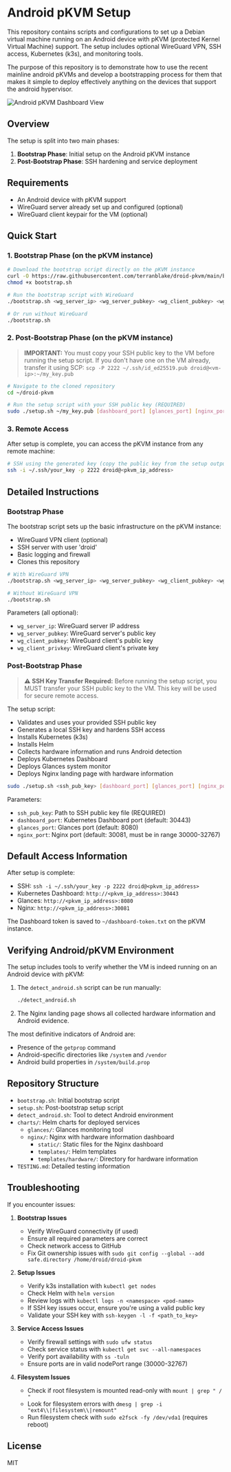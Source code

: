# Android pKVM Setup

This repository contains scripts and configurations to set up a Debian virtual machine running on an Android device with pKVM (protected Kernel Virtual Machine) support. The setup includes optional WireGuard VPN, SSH access, Kubernetes (k3s), and monitoring tools.

The purpose of this repository is to demonstrate how to use the recent mainline android pKVMs and develop a bootstrapping process for them that makes it simple to deploy effectively anything on the devices that support the android hypervisor.

![Android pKVM Dashboard View](static/images/Screenshot%202025-05-19%20at%208.46.06%20PM.png)

## Overview

The setup is split into two main phases:

1. **Bootstrap Phase**: Initial setup on the Android pKVM instance
2. **Post-Bootstrap Phase**: SSH hardening and service deployment

## Requirements

- An Android device with pKVM support
- WireGuard server already set up and configured (optional)
- WireGuard client keypair for the VM (optional)

## Quick Start

### 1. Bootstrap Phase (on the pKVM instance)

```bash
# Download the bootstrap script directly on the pKVM instance
curl -O https://raw.githubusercontent.com/terranblake/droid-pkvm/main/bootstrap.sh
chmod +x bootstrap.sh

# Run the bootstrap script with WireGuard
./bootstrap.sh <wg_server_ip> <wg_server_pubkey> <wg_client_pubkey> <wg_client_privkey>

# Or run without WireGuard
./bootstrap.sh
```

### 2. Post-Bootstrap Phase (on the pKVM instance)

> **IMPORTANT:** You must copy your SSH public key to the VM before running the setup script. 
> If you don't have one on the VM already, transfer it using SCP: 
> `scp -P 2222 ~/.ssh/id_ed25519.pub droid@<vm-ip>:~/my_key.pub`

```bash
# Navigate to the cloned repository
cd ~/droid-pkvm

# Run the setup script with your SSH public key (REQUIRED)
sudo ./setup.sh ~/my_key.pub [dashboard_port] [glances_port] [nginx_port]
```

### 3. Remote Access

After setup is complete, you can access the pKVM instance from any remote machine:

```bash
# SSH using the generated key (copy the public key from the setup output)
ssh -i ~/.ssh/your_key -p 2222 droid@<pkvm_ip_address>
```

## Detailed Instructions

### Bootstrap Phase

The bootstrap script sets up the basic infrastructure on the pKVM instance:
- WireGuard VPN client (optional)
- SSH server with user 'droid'
- Basic logging and firewall
- Clones this repository

```bash
# With WireGuard VPN
./bootstrap.sh <wg_server_ip> <wg_server_pubkey> <wg_client_pubkey> <wg_client_privkey>

# Without WireGuard VPN
./bootstrap.sh
```

Parameters (all optional):
- `wg_server_ip`: WireGuard server IP address
- `wg_server_pubkey`: WireGuard server's public key
- `wg_client_pubkey`: WireGuard client's public key
- `wg_client_privkey`: WireGuard client's private key

### Post-Bootstrap Phase

> **⚠️ SSH Key Transfer Required:** Before running the setup script, you MUST transfer your SSH public key to the VM. This key will be used for secure remote access.

The setup script:
- Validates and uses your provided SSH public key
- Generates a local SSH key and hardens SSH access
- Installs Kubernetes (k3s)
- Installs Helm
- Collects hardware information and runs Android detection
- Deploys Kubernetes Dashboard
- Deploys Glances system monitor
- Deploys Nginx landing page with hardware information

```bash
sudo ./setup.sh <ssh_pub_key> [dashboard_port] [glances_port] [nginx_port]
```

Parameters:
- `ssh_pub_key`: Path to SSH public key file (REQUIRED)
- `dashboard_port`: Kubernetes Dashboard port (default: 30443)
- `glances_port`: Glances port (default: 8080)
- `nginx_port`: Nginx port (default: 30081, must be in range 30000-32767)

## Default Access Information

After setup is complete:

- SSH: `ssh -i ~/.ssh/your_key -p 2222 droid@<pkvm_ip_address>`
- Kubernetes Dashboard: `http://<pkvm_ip_address>:30443`
- Glances: `http://<pkvm_ip_address>:8080`
- Nginx: `http://<pkvm_ip_address>:30081`

The Dashboard token is saved to `~/dashboard-token.txt` on the pKVM instance.

## Verifying Android/pKVM Environment

The setup includes tools to verify whether the VM is indeed running on an Android device with pKVM:

1. The `detect_android.sh` script can be run manually:
   ```bash
   ./detect_android.sh
   ```

2. The Nginx landing page shows all collected hardware information and Android evidence.

The most definitive indicators of Android are:
- Presence of the `getprop` command
- Android-specific directories like `/system` and `/vendor`
- Android build properties in `/system/build.prop`

## Repository Structure

- `bootstrap.sh`: Initial bootstrap script
- `setup.sh`: Post-bootstrap setup script
- `detect_android.sh`: Tool to detect Android environment
- `charts/`: Helm charts for deployed services
  - `glances/`: Glances monitoring tool
  - `nginx/`: Nginx with hardware information dashboard
    - `static/`: Static files for the Nginx dashboard
    - `templates/`: Helm templates
    - `templates/hardware/`: Directory for hardware information
- `TESTING.md`: Detailed testing information

## Troubleshooting

If you encounter issues:

1. **Bootstrap Issues**
   - Verify WireGuard connectivity (if used)
   - Ensure all required parameters are correct
   - Check network access to GitHub
   - Fix Git ownership issues with `sudo git config --global --add safe.directory /home/droid/droid-pkvm`

2. **Setup Issues**
   - Verify k3s installation with `kubectl get nodes`
   - Check Helm with `helm version`
   - Review logs with `kubectl logs -n <namespace> <pod-name>`
   - If SSH key issues occur, ensure you're using a valid public key
   - Validate your SSH key with `ssh-keygen -l -f <path_to_key>`

3. **Service Access Issues**
   - Verify firewall settings with `sudo ufw status`
   - Check service status with `kubectl get svc --all-namespaces`
   - Verify port availability with `ss -tuln`
   - Ensure ports are in valid nodePort range (30000-32767)

4. **Filesystem Issues**
   - Check if root filesystem is mounted read-only with `mount | grep " / "`
   - Look for filesystem errors with `dmesg | grep -i "ext4\\|filesystem\\|remount"`
   - Run filesystem check with `sudo e2fsck -fy /dev/vda1` (requires reboot)

## License

MIT 